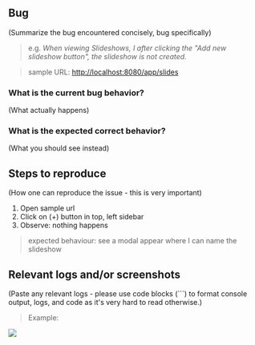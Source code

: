 ## Bug

(Summarize the bug encountered concisely, bug specifically)

> e.g. *When viewing Slideshows, I after clicking the "Add new slideshow button", the slideshow is not created.*

> sample URL: [http://localhost:8080/app/slides](http://localhost:8080/app/slides)

### What is the current bug behavior?

(What actually happens)


### What is the expected correct behavior?

(What you should see instead)


## Steps to reproduce

(How one can reproduce the issue - this is very important)
1. Open sample url
2. Click on (+) button in top, left sidebar
3. Observe: nothing happens
> expected behaviour: see a modal appear where I can name the slideshow


## Relevant logs and/or screenshots

(Paste any relevant logs - please use code blocks (```) to format console output,
logs, and code as it's very hard to read otherwise.)

>Example:

![](https://geteasyqa.com/wp-content/uploads/2017/06/agile_issues_gif-easyqa.gif)